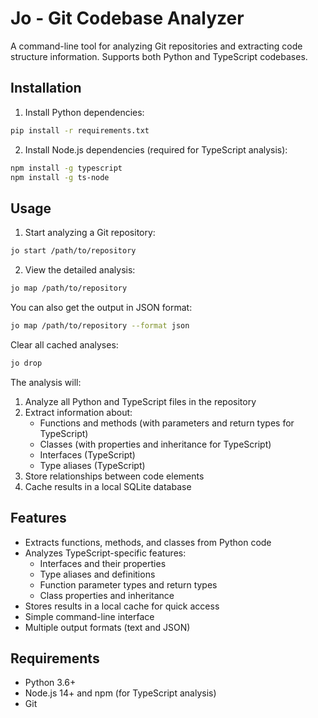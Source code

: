 # Jo - Git Codebase Analyzer

A command-line tool for analyzing Git repositories and extracting code structure information. Supports both Python and TypeScript codebases.

## Installation

1. Install Python dependencies:
```bash
pip install -r requirements.txt
```

2. Install Node.js dependencies (required for TypeScript analysis):
```bash
npm install -g typescript
npm install -g ts-node
```

## Usage

1. Start analyzing a Git repository:
```bash
jo start /path/to/repository
```

2. View the detailed analysis:
```bash
jo map /path/to/repository
```

You can also get the output in JSON format:
```bash
jo map /path/to/repository --format json
```

Clear all cached analyses:
```bash
jo drop
```

The analysis will:
1. Analyze all Python and TypeScript files in the repository
2. Extract information about:
   - Functions and methods (with parameters and return types for TypeScript)
   - Classes (with properties and inheritance for TypeScript)
   - Interfaces (TypeScript)
   - Type aliases (TypeScript)
3. Store relationships between code elements
4. Cache results in a local SQLite database

## Features

- Extracts functions, methods, and classes from Python code
- Analyzes TypeScript-specific features:
  * Interfaces and their properties
  * Type aliases and definitions
  * Function parameter types and return types
  * Class properties and inheritance
- Stores results in a local cache for quick access
- Simple command-line interface
- Multiple output formats (text and JSON)

## Requirements

- Python 3.6+
- Node.js 14+ and npm (for TypeScript analysis)
- Git